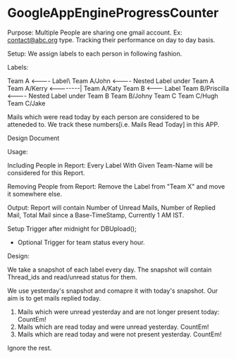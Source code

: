 GoogleAppEngineProgressCounter
==============================

Purpose: Multiple People are sharing one gmail account. Ex: contact@abc.org type. Tracking their performance on day to day basis.

Setup: We assign labels to each person in following fashion.

Labels:

Team A                  <---- Label\\
Team A/John             <---- Nested Label under Team A
Team A/Kerry            <--------|
Team A/Katy
Team B                  <--- Label
Team B/Priscilla        <---- Nested Label under Team B
Team B/Johny
Team C
Team C/Hugh
Team C/Jake
    
Mails which were read today by each person are considered to be atteneded to. We track these numbers[i.e. Mails Read Today] in this APP.

Design Document 

Usage:

Including People in Report:
Every Label With Given Team-Name will be considered for this Report. 

Removing People from Report:
Remove the Label from "Team X" and move it somewhere else.

Output:
Report will contain Number of Unread Mails, Number of Replied Mail, Total Mail since a Base-TimeStamp, Currently 1 AM IST.

Setup Trigger after midnight for DBUpload();
+ Optional Trigger for team status every hour.


Design:

We take a snapshot of each label every day. The snapshot will contain Thread_ids and read/unread status for them.

We use yesterday's snapshot and comapre it with today's snapshot. Our aim is to get mails replied today.

1) Mails which were unread yesterday and are not longer present today: CountEm!
2) Mails which are read today and were unread yesterday. CountEm!
3) Mails which are read today and were not present yesterday. CountEm!

Ignore the rest.





